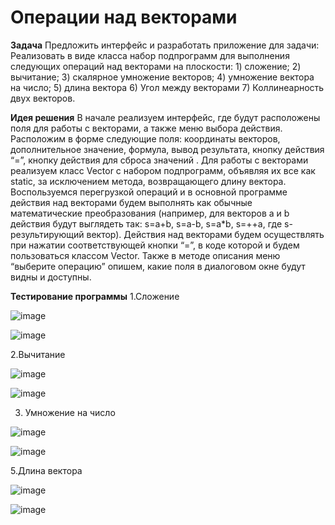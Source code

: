 # Операции над векторами

**Задача**
Предложить интерфейс и разработать приложение для задачи:
Реализовать в виде класса набор подпрограмм для выполнения следующих операций над векторами на плоскости: 1) сложение; 2) вычитание; 3) скалярное умножение векторов; 4) умножение вектора на число; 5) длина вектора 6) Угол между векторами 7) Коллинеарность двух векторов.

**Идея решения**
В начале реализуем интерфейс, где будут расположены поля для работы с векторами, а также меню выбора действия. Расположим в форме следующие поля: координаты векторов, дополнительное значение, формула, вывод результата, кнопку действия “=”, кнопку действия для сброса значений .
Для работы с векторами реализуем класс Vector с набором подпрограмм, объявляя их все как static, за исключением метода, возвращающего длину вектора. Воспользуемся перегрузкой операций и в основной программе действия над векторами будем выполнять как обычные математические преобразования (например, для векторов a и b действия будут выглядеть так: s=a+b, s=a-b, s=a*b, s=++a, где s-результирующий вектор). Действия над векторами будем осуществлять при нажатии соответствующей кнопки “=”, в коде которой и будем пользоваться классом Vector. Также в методе описания  меню “выберите операцию” опишем, какие поля в диалоговом окне будут видны и доступны.  

**Тестирование программы**
1.Сложение

![image](https://github.com/Daks-Er/OperationsOnVectors/assets/81177407/6f283df9-305f-491e-9cb1-62f5b08e9a30)
 

![image](https://github.com/Daks-Er/OperationsOnVectors/assets/81177407/4a0b5e6c-289d-4586-a807-66aa0826c676)
 
2.Вычитание

![image](https://github.com/Daks-Er/OperationsOnVectors/assets/81177407/05ca4456-3f52-436b-8a40-5bc8fb52a7fd)
 

![image](https://github.com/Daks-Er/OperationsOnVectors/assets/81177407/8dfae58f-900b-466c-9f4e-9b009e1a1e62)
 
3. Умножение на число

![image](https://github.com/Daks-Er/OperationsOnVectors/assets/81177407/a9d9488b-1c8f-4500-9c8b-3c6cadcf88b5)
 

![image](https://github.com/Daks-Er/OperationsOnVectors/assets/81177407/cd02d624-f4bb-4947-b35c-c660f28cd69d)

5.Длина вектора
 
![image](https://github.com/Daks-Er/OperationsOnVectors/assets/81177407/adbe87c8-1395-4e73-8e8e-ba39f9d05c9f)
 

![image](https://github.com/Daks-Er/OperationsOnVectors/assets/81177407/276185d5-058d-4a0f-8c30-997501ad3e77)
